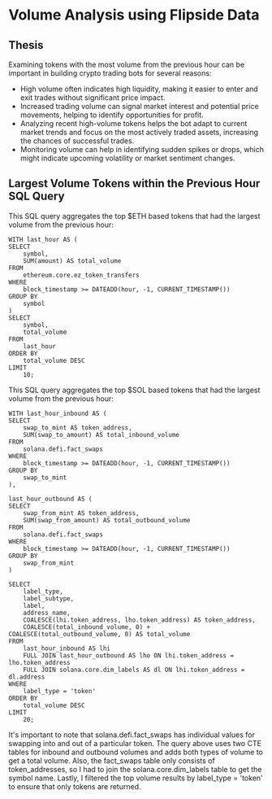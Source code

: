 # Volume Analysis using Flipside Data

## Thesis


Examining tokens with the most volume from the previous hour can be important in building crypto trading bots for several reasons:

- High volume often indicates high liquidity, making it easier to enter and exit trades without significant price impact.
- Increased trading volume can signal market interest and potential price movements, helping to identify opportunities for profit.
- Analyzing recent high-volume tokens helps the bot adapt to current market trends and focus on the most actively traded assets, increasing the chances of successful trades.
- Monitoring volume can help in identifying sudden spikes or drops, which might indicate upcoming volatility or market sentiment changes.

## Largest Volume Tokens within the Previous Hour SQL Query

This SQL query aggregates the top $ETH based tokens that had the largest volume from the previous hour:

    WITH last_hour AS (
    SELECT
        symbol,
        SUM(amount) AS total_volume
    FROM
        ethereum.core.ez_token_transfers
    WHERE
        block_timestamp >= DATEADD(hour, -1, CURRENT_TIMESTAMP())
    GROUP BY
        symbol
    )
    SELECT
        symbol,
        total_volume
    FROM
        last_hour
    ORDER BY
        total_volume DESC
    LIMIT
        10;

This SQL query aggregates the top $SOL based tokens that had the largest volume from the previous hour:

    WITH last_hour_inbound AS (
    SELECT
        swap_to_mint AS token_address,
        SUM(swap_to_amount) AS total_inbound_volume
    FROM
        solana.defi.fact_swaps
    WHERE
        block_timestamp >= DATEADD(hour, -1, CURRENT_TIMESTAMP())
    GROUP BY
        swap_to_mint
    ),

    last_hour_outbound AS (
    SELECT
        swap_from_mint AS token_address,
        SUM(swap_from_amount) AS total_outbound_volume
    FROM
        solana.defi.fact_swaps
    WHERE
        block_timestamp >= DATEADD(hour, -1, CURRENT_TIMESTAMP())
    GROUP BY
        swap_from_mint
    )

    SELECT
        label_type,
        label_subtype,
        label,
        address_name,
        COALESCE(lhi.token_address, lho.token_address) AS token_address,
        COALESCE(total_inbound_volume, 0) + COALESCE(total_outbound_volume, 0) AS total_volume
    FROM
        last_hour_inbound AS lhi
        FULL JOIN last_hour_outbound AS lho ON lhi.token_address = lho.token_address
        FULL JOIN solana.core.dim_labels AS dl ON lhi.token_address = dl.address
    WHERE
        label_type = 'token' 
    ORDER BY
        total_volume DESC
    LIMIT
        20;

It's important to note that solana.defi.fact_swaps has individual values for swapping into and out of a particular token. The query above uses two CTE tables for inbound and outbound volumes and adds both types of volume to get a total volume. Also, the fact_swaps table only consists of token_addresses, so I had to join the solana.core.dim_labels table to get the symbol name. Lastly, I filtered the top volume results by label_type = 'token' to ensure that only tokens are returned.


